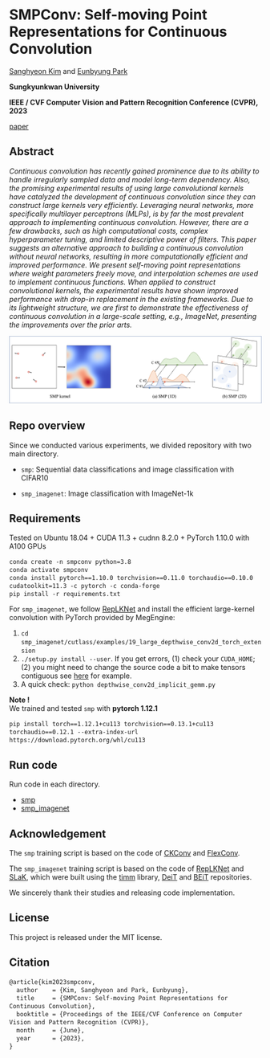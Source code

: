 # SMPConv: Self-moving Point Representations for Continuous Convolution

[Sanghyeon Kim](https://github.com/sangnekim) and [Eunbyung Park](https://silverbottlep.github.io/)

**Sungkyunkwan University**  

**IEEE / CVF Computer Vision and Pattern Recognition Conference (CVPR), 2023**

[paper]()

## Abstract
*Continuous convolution has recently gained prominence due to its ability to handle irregularly sampled data and model long-term dependency. Also, the promising experimental results of using large convolutional kernels have catalyzed the development of continuous convolution since they can construct large kernels very efficiently. Leveraging neural networks, more specifically multilayer perceptrons (MLPs), is by far the most prevalent approach to implementing continuous convolution. However, there are a few drawbacks, such as high computational costs, complex hyperparameter tuning, and limited descriptive power of filters. This paper suggests an alternative approach to building a continuous convolution without neural networks, resulting in more computationally efficient and improved performance. We present self-moving point representations where weight parameters freely move, and interpolation schemes are used to implement continuous functions. When applied to construct convolutional kernels, the experimental results have shown improved performance with drop-in replacement in the existing frameworks. Due to its lightweight structure, we are first to demonstrate the effectiveness of continuous convolution in a large-scale setting, e.g., ImageNet, presenting the improvements over the prior arts.*


<img src="SMP.png" alt="drawing" width="1000"/>


## Repo overview

Since we conducted various experiments, we divided repository with two main directory.

* `smp`: Sequential data classifications and image classification with CIFAR10

* `smp_imagenet`: Image classification with ImageNet-1k

## Requirements
Tested on Ubuntu 18.04 + CUDA 11.3 + cudnn 8.2.0 + PyTorch 1.10.0 with A100 GPUs
```
conda create -n smpconv python=3.8
conda activate smpconv
conda install pytorch==1.10.0 torchvision==0.11.0 torchaudio==0.10.0 cudatoolkit=11.3 -c pytorch -c conda-forge
pip install -r requirements.txt
```
For `smp_imagenet`, we follow [RepLKNet](https://github.com/DingXiaoH/RepLKNet-pytorch#use-our-efficient-large-kernel-convolution-with-pytorch) and install the efficient large-kernel convolution with PyTorch provided by MegEngine:

1. ```cd smp_imagenet/cutlass/examples/19_large_depthwise_conv2d_torch_extension```
2. ```./setup.py install --user```. If you get errors, (1) check your ```CUDA_HOME```; (2) you might need to change the source code a bit to make tensors contiguous see [here](https://github.com/Shiweiliuiiiiiii/SLaK/blob/3f8b1c46eee34da440afae507df13bc6307c3b2c/depthwise_conv2d_implicit_gemm.py#L25) for example. 
3. A quick check: ```python depthwise_conv2d_implicit_gemm.py```

**Note !**  
We trained and tested ```smp``` with **pytorch 1.12.1**
```
pip install torch==1.12.1+cu113 torchvision==0.13.1+cu113 torchaudio==0.12.1 --extra-index-url https://download.pytorch.org/whl/cu113
```

## Run code
Run code in each directory.  
* [smp]()
* [smp_imagenet]()

## Acknowledgement
The ```smp``` training script is based on the code of [CKConv](https://github.com/dwromero/ckconv) and [FlexConv](https://github.com/rjbruin/flexconv).  

The ```smp_imagenet``` training script is based on the code of [RepLKNet](https://github.com/DingXiaoH/RepLKNet-pytorch) and [SLaK](https://github.com/VITA-Group/SLaK), which were built using the [timm](https://github.com/huggingface/pytorch-image-models) library, [DeiT](https://github.com/facebookresearch/deit) and [BEiT](https://github.com/microsoft/unilm/tree/master/beit) repositories.  

We sincerely thank their studies and releasing code implementation.

## License
This project is released under the MIT license.

## Citation

```
@article{kim2023smpconv,
  author    = {Kim, Sanghyeon and Park, Eunbyung},
  title     = {SMPConv: Self-moving Point Representations for Continuous Convolution},
  booktitle = {Proceedings of the IEEE/CVF Conference on Computer Vision and Pattern Recognition (CVPR)},
  month     = {June},
  year      = {2023},
}
```

